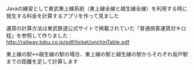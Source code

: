 
Javaの練習として東武東上線系統（東上線全線と越生線全線）を利用する時に発生する料金を計算するアプリを作って見ました

運賃の計算方法は東武鉄道公式サイトで掲載されていた「普通旅客運賃対キロ程」を参照して作りました：
http://railway.tobu.co.jp/pdf/ticket/unchinTable.pdf

東上線の駅↔越生線の駅の場合、東上線の駅と越生線の駅からそれぞれ坂戸駅までの距離を足して計算します
